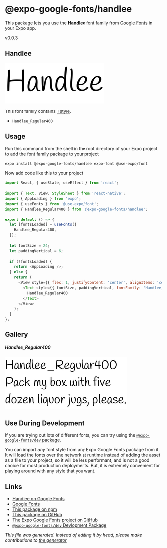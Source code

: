 # @expo-google-fonts/handlee

This package lets you use the [**Handlee**](https://fonts.google.com/specimen/Handlee) font family from [Google Fonts](https://fonts.google.com/) in your Expo app.

v0.0.3

## Handlee

![Handlee](./font-family.png)

This font family contains [1 style](#gallery).

- `Handlee_Regular400`

## Usage

Run this command from the shell in the root directory of your Expo project to add the font family package to your project
```sh
expo install @expo-google-fonts/handlee expo-font @use-expo/font
```

Now add code like this to your project
```js
import React, { useState, useEffect } from 'react';

import { Text, View, StyleSheet } from 'react-native';
import { AppLoading } from 'expo';
import { useFonts } from '@use-expo/font';
import { Handlee_Regular400 } from '@expo-google-fonts/handlee';

export default () => {
  let [fontsLoaded] = useFonts({
    Handlee_Regular400,
  });

  let fontSize = 24;
  let paddingVertical = 6;

  if (!fontsLoaded) {
    return <AppLoading />;
  } else {
    return (
      <View style={{ flex: 1, justifyContent: 'center', alignItems: 'center' }}>
        <Text style={{ fontSize, paddingVertical, fontFamily: 'Handlee_Regular400' }}>
          Handlee_Regular400
        </Text>
      </View>
    );
  }
};

```

## Gallery

##### Handlee_Regular400
![Handlee_Regular400](./10f3e83c9fcbcd234b04cde9d1f8001a0255ea2bf3be48eb39ba87a44ff27fac.ttf.png)


## Use During Development

If you are trying out lots of different fonts, you can try using the [`@expo-google-fonts/dev` package](https://www.npmjs.com/package/@expo-google-fonts/dev).

You can import *any* font style from any Expo Google Fonts package from it. It will load the fonts
over the network at runtime instead of adding the asset as a file to your project, so it will be 
less performant, and is not a good choice for most production deployments. But, it is extremely convenient
for playing around with any style that you want.

## Links

- [Handlee on Google Fonts](https://fonts.google.com/specimen/Handlee)
- [Google Fonts](https://fonts.google.com/)
- [This package on npm](https://www.npmjs.com/package/@expo-google-fonts/handlee)
- [This package on GitHub](https://github.com/expo/google-fonts/tree/master/font-packages/handlee)
- [The Expo Google Fonts project on GitHub](https://github.com/expo/google-fonts)
- [`@expo-google-fonts/dev` Devlopment Package](https://github.com/expo/google-fonts/tree/master/font-packages/dev)


*This file was generated. Instead of editing it by head, please make contributions to [the generator](https://github.com/expo/google-fonts/tree/master/packages/generator)*
